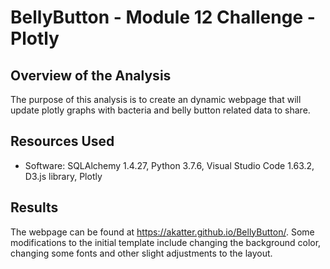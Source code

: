# BellyButton - Module 12 Challenge - Plotly

## Overview of the Analysis

The purpose of this analysis is to create an dynamic webpage that will update plotly graphs with bacteria and belly button related data to share.

## Resources Used
- Software: SQLAlchemy 1.4.27, Python 3.7.6, Visual Studio Code 1.63.2, D3.js library, Plotly

## Results

The webpage can be found at https://akatter.github.io/BellyButton/. Some modifications to the initial template include changing the background color, changing some fonts and other slight adjustments to the layout.